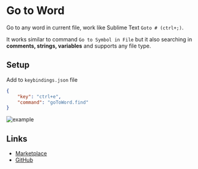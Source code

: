 # Go to Word

Go to any word in current file, work like Sublime Text `Goto # (ctrl+;)`.

It works similar to command `Go to Symbol in File` but it also searching in **comments, strings, variables** and supports any file type.

## Setup

Add to `keybindings.json` file
```json
{
    "key": "ctrl+e",
    "command": "goToWord.find"
}
```

<img src="https://lh3.googleusercontent.com/aH08_36h5GmHbTAZjFAcIPVbmStUPFgOicgo7x962wkboJ3C4HwzaY66G7QEXOCTGmLX1Srbw2ZdU5QgAuwv8gDUel3wDmEQTNuGuhAbB-TuORIb1l9fwjul2-pkuOQDyGHdsX2LBA=w871-h637-no" alt="example"/>

## Links
- [Marketplace](https://marketplace.visualstudio.com/items?itemName=jakubszalaty.go-to-word)
- [GitHub](https://github.com/jakubszalaty/go-to-word)
